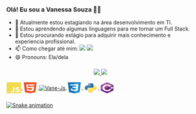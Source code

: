 ### Olá! Eu sou a Vanessa Souza 👩‍💻

- 💬 Atualmente estou estagiando na área desenvolvimento em TI.
- 🌱 Estou aprendendo algumas linguagens para me tornar um Full Stack.
- 👯 Estou procurando estágio para adquirir mais conhecimento e experiencia profissional.
- 📫 Como chegar até mim:  <a href = "mailto:vanessasouzaaraujoti@gmail.com"><img src="https://img.shields.io/badge/Gmail-D14836?style=for-the-badge&logo=gmail&logoColor=white" target="_blank"></a>    <a href="https://www.linkedin.com/in/vanessa-souza97/-45875016a" target="_blank"><img src="https://img.shields.io/badge/-LinkedIn-%230077B5?style=for-the-badge&logo=linkedin&logoColor=white" target="_blank"></a> 
- 😄 Pronouns: Ela/dela
###
<div align="center">
  <a href="https://github.com/vanessaasouza">
  <img height="180em" src="https://github-readme-stats.vercel.app/api?username=vanessaasouza&show_icons=true&theme=dracula&include_all_commits=true&count_private=true"/>
  <img height="180em" src="https://github-readme-stats.vercel.app/api/top-langs/?username=vanessaasouza&layout=compact&langs_count=7&theme=dracula"/>
</div>

<div style="display: inline_block"><br>
  <img align="center" alt="Vane-Js" height="30" width="40" src="https://raw.githubusercontent.com/devicons/devicon/master/icons/javascript/javascript-plain.svg">
  <img align="center" alt="Vane-HTML" height="30" width="40" src="https://raw.githubusercontent.com/devicons/devicon/master/icons/html5/html5-original.svg">
  <img align="center" alt="Vane-Js" height="30" width="40" src="https://img.shields.io/badge/CSS3-1572B6?style=for-the-badge&logo=css3&logoColor=white.svg">
  <img align="center" alt="Vane-CSS" height="30" width="40" src="https://raw.githubusercontent.com/devicons/devicon/master/icons/css3/css3-original.svg">
  <img align="center" alt="Vane-Python" height="30" width="40" src="https://raw.githubusercontent.com/devicons/devicon/master/icons/python/python-original.svg">
  <img align="center" alt="Vane-Csharp" height="30" width="40" src="https://raw.githubusercontent.com/devicons/devicon/master/icons/csharp/csharp-original.svg">
 
</div>

###
<div> 

  ![Snake animation](https://github.com/vanessaasouza/vanessaasouza/blob/output/github-contribution-grid-snake.svg)
 
</div>

